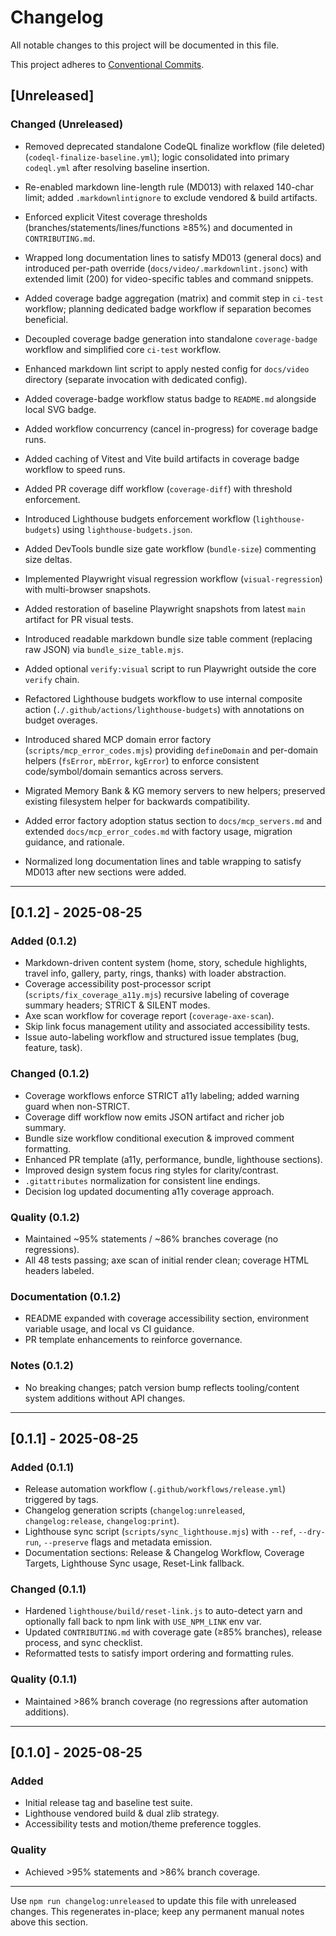 # Changelog

All notable changes to this project will be documented in this file.

This project adheres to [Conventional Commits](https://www.conventionalcommits.org/).

## [Unreleased]

### Changed (Unreleased)

- Removed deprecated standalone CodeQL finalize workflow (file deleted)
  (`codeql-finalize-baseline.yml`); logic consolidated into primary `codeql.yml`
  after resolving baseline insertion.

- Re-enabled markdown line-length rule (MD013) with relaxed 140-char limit; added `.markdownlintignore` to exclude vendored & build artifacts.
- Enforced explicit Vitest coverage thresholds (branches/statements/lines/functions ≥85%) and documented in `CONTRIBUTING.md`.
- Wrapped long documentation lines to satisfy MD013 (general docs) and introduced per-path
  override (`docs/video/.markdownlint.jsonc`) with extended limit (200) for video-specific
  tables and command snippets.
- Added coverage badge aggregation (matrix) and commit step in `ci-test` workflow; planning
  dedicated badge workflow if separation becomes beneficial.
- Decoupled coverage badge generation into standalone `coverage-badge` workflow and simplified
  core `ci-test` workflow.
- Enhanced markdown lint script to apply nested config for `docs/video` directory (separate
  invocation with dedicated config).
- Added coverage-badge workflow status badge to `README.md` alongside local SVG badge.
- Added workflow concurrency (cancel in-progress) for coverage badge runs.
- Added caching of Vitest and Vite build artifacts in coverage badge workflow to speed runs.
- Added PR coverage diff workflow (`coverage-diff`) with threshold enforcement.
- Introduced Lighthouse budgets enforcement workflow (`lighthouse-budgets`) using `lighthouse-budgets.json`.
- Added DevTools bundle size gate workflow (`bundle-size`) commenting size deltas.
- Implemented Playwright visual regression workflow (`visual-regression`) with multi-browser snapshots.
- Added restoration of baseline Playwright snapshots from latest `main` artifact for PR visual tests.
- Introduced readable markdown bundle size table comment (replacing raw JSON) via `bundle_size_table.mjs`.
- Added optional `verify:visual` script to run Playwright outside the core `verify` chain.
- Refactored Lighthouse budgets workflow to use internal composite action
  (`./.github/actions/lighthouse-budgets`) with annotations on budget overages.
- Introduced shared MCP domain error factory (`scripts/mcp_error_codes.mjs`) providing
  `defineDomain` and per-domain helpers (`fsError`, `mbError`, `kgError`) to enforce
  consistent code/symbol/domain semantics across servers.
- Migrated Memory Bank & KG memory servers to new helpers; preserved existing filesystem
  helper for backwards compatibility.
- Added error factory adoption status section to `docs/mcp_servers.md` and extended
  `docs/mcp_error_codes.md` with factory usage, migration guidance, and rationale.
- Normalized long documentation lines and table wrapping to satisfy MD013 after new
  sections were added.

---

## [0.1.2] - 2025-08-25

### Added (0.1.2)

- Markdown-driven content system (home, story, schedule highlights, travel info, gallery, party, rings, thanks) with loader abstraction.
- Coverage accessibility post-processor script (`scripts/fix_coverage_a11y.mjs`) recursive labeling of coverage
  summary headers; STRICT & SILENT modes.
- Axe scan workflow for coverage report (`coverage-axe-scan`).
- Skip link focus management utility and associated accessibility tests.
- Issue auto-labeling workflow and structured issue templates (bug, feature, task).

### Changed (0.1.2)

- Coverage workflows enforce STRICT a11y labeling; added warning guard when non-STRICT.
- Coverage diff workflow now emits JSON artifact and richer job summary.
- Bundle size workflow conditional execution & improved comment formatting.
- Enhanced PR template (a11y, performance, bundle, lighthouse sections).
- Improved design system focus ring styles for clarity/contrast.
- `.gitattributes` normalization for consistent line endings.
- Decision log updated documenting a11y coverage approach.

### Quality (0.1.2)

- Maintained ~95% statements / ~86% branches coverage (no regressions).
- All 48 tests passing; axe scan of initial render clean; coverage HTML headers labeled.

### Documentation (0.1.2)

- README expanded with coverage accessibility section, environment variable usage, and local vs CI guidance.
- PR template enhancements to reinforce governance.

### Notes (0.1.2)

- No breaking changes; patch version bump reflects tooling/content system additions without API changes.

---

## [0.1.1] - 2025-08-25

### Added (0.1.1)

- Release automation workflow (`.github/workflows/release.yml`) triggered by tags.
- Changelog generation scripts (`changelog:unreleased`, `changelog:release`, `changelog:print`).
- Lighthouse sync script (`scripts/sync_lighthouse.mjs`) with `--ref`, `--dry-run`, `--preserve` flags and metadata emission.
- Documentation sections: Release & Changelog Workflow, Coverage Targets, Lighthouse Sync usage, Reset-Link fallback.

### Changed (0.1.1)

- Hardened `lighthouse/build/reset-link.js` to auto-detect yarn and optionally fall back to npm link with `USE_NPM_LINK` env var.
- Updated `CONTRIBUTING.md` with coverage gate (≥85% branches), release process, and sync checklist.
- Reformatted tests to satisfy import ordering and formatting rules.

### Quality (0.1.1)

- Maintained >86% branch coverage (no regressions after automation additions).

---

## [0.1.0] - 2025-08-25

### Added

- Initial release tag and baseline test suite.
- Lighthouse vendored build & dual zlib strategy.
- Accessibility tests and motion/theme preference toggles.

### Quality

- Achieved >95% statements and >86% branch coverage.

---

Use `npm run changelog:unreleased` to update this file with unreleased changes.
This regenerates in-place; keep any permanent manual notes above this section.
